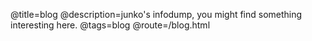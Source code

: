 @title=blog
@description=junko's infodump, you might find something interesting here.
@tags=blog
@route=/blog.html
